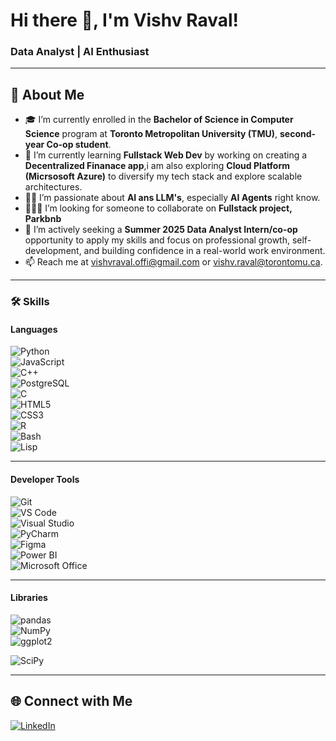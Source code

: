 # Hi there 👋, I'm Vishv Raval!
### Data Analyst | AI Enthusiast
---
## 🚀 About Me
- 🎓 I’m currently enrolled in the **Bachelor of Science in Computer Science** program at **Toronto Metropolitan University (TMU)**, **second-year Co-op student**.
- 🌱 I’m currently learning **Fullstack Web Dev** by working on creating a **Decentralized Finanace app**,i am also exploring **Cloud Platform (Micrsosoft Azure)** to diversify my tech stack and explore scalable architectures.
- 👨‍💻 I’m passionate about **AI ans LLM's**, especially **AI Agents** right know.
- 🧑‍🤝‍🧑 I’m looking for someone to collaborate on **Fullstack project, Parkbnb**
- 💼 I’m actively seeking a **Summer 2025 Data Analyst Intern/co-op** opportunity to apply my skills and focus on professional growth, self-development, and building confidence in a real-world work environment.
- 📫 Reach me at vishvraval.offi@gmail.com or vishv.raval@torontomu.ca.
---
### 🛠 Skills  
#### **Languages**  
![Python](https://img.shields.io/badge/-Python-3776AB?style=flat&logo=python&logoColor=white)  
![JavaScript](https://img.shields.io/badge/-JavaScript-F7DF1E?style=flat&logo=javascript&logoColor=black)  
![C++](https://img.shields.io/badge/-C%2B%2B-00599C?style=flat&logo=cplusplus&logoColor=white)  
![PostgreSQL](https://img.shields.io/badge/-PostgreSQL-336791?style=flat&logo=postgresql&logoColor=white)  
![C](https://img.shields.io/badge/-C-A8B9CC?style=flat&logo=c&logoColor=black)  
![HTML5](https://img.shields.io/badge/-HTML5-E34F26?style=flat&logo=html5&logoColor=white)  
![CSS3](https://img.shields.io/badge/-CSS3-1572B6?style=flat&logo=css3&logoColor=white)  
![R](https://img.shields.io/badge/-R-276DC3?style=flat&logo=r&logoColor=white)  
![Bash](https://img.shields.io/badge/-Bash-4EAA25?style=flat&logo=gnu-bash&logoColor=white)  
![Lisp](https://img.shields.io/badge/-Lisp-black?style=flat&logoColor=white)  

---
#### **Developer Tools**  
![Git](https://img.shields.io/badge/-Git-F05032?style=flat&logo=git&logoColor=white)  
![VS Code](https://img.shields.io/badge/-VS%20Code-007ACC?style=flat&logo=visual-studio-code&logoColor=white)  
![Visual Studio](https://img.shields.io/badge/-Visual%20Studio-5C2D91?style=flat&logo=visual-studio&logoColor=white)  
![PyCharm](https://img.shields.io/badge/-PyCharm-000000?style=flat&logo=pycharm&logoColor=white)  
![Figma](https://img.shields.io/badge/-Figma-F24E1E?style=flat&logo=figma&logoColor=white)  
![Power BI](https://img.shields.io/badge/-Power%20BI-F2C811?style=flat&logo=powerbi&logoColor=black)  
![Microsoft Office](https://img.shields.io/badge/-Microsoft%20Office-D83B01?style=flat&logo=microsoft-office&logoColor=white)  

---
#### **Libraries**  
![pandas](https://img.shields.io/badge/-pandas-150458?style=flat&logo=pandas&logoColor=white)  
![NumPy](https://img.shields.io/badge/-NumPy-013243?style=flat&logo=numpy&logoColor=white)  
![ggplot2](https://img.shields.io/badge/-ggplot2-276DC3?style=flat&logo=r&logoColor=white)

![SciPy](https://img.shields.io/badge/-SciPy-8CAAE6?style=flat&logo=scipy&logoColor=white)

---
## 🌐 Connect with Me
[![LinkedIn](https://img.shields.io/badge/-LinkedIn-blue?style=flat&logo=linkedin)](https://www.linkedin.com/in/vishvraval/)

